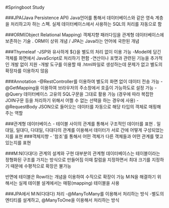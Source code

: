#Springboot Study

###JPA(Java Persistence API) 
Java언어를 통해서 데이터베이스와 같은 영속 계층을 처리하고자 하는 스펙. 실제 데이터베이스에서 사용하는 SQL의 처리를 자동으로 함

###ORM(Object Relational Mapping) 
객체지향 패러다임을 관계형 데이터베이스에 보존하는 기술 . ORM이 상위 개념 / JPA는 Java라는 언어에 국한된 개념


###Thymeleaf
-JSP와 유사하게 ${}을 별도의 처리 없이 이용 가능
-Model에 담긴 객체를 화면에서 JavaScript로 처리하기 편함
-연산이나 포맷과 관련된 기능을 추가적인 개발 없이 지원
-개발 도구를 이용할 때 .html파일로 생성하는데 문제가 없고 별도의 확장자를 이용하지 않음


###Annotation
-@RestController를 이용하여 별도의 화면 없이 데이터 전송 가능
-@GetMapping을 이용하여 브라우저의 주소창에서 호출이 가능하도로 설정 가능
-@Query 데이터베이스 고유의 SQL구문을 그대로 활용 가능 (경우에 따라 복잡한 JOIN구문 등을 처리하기 위해서 어쩔 수 없는 선택을 하는 경우에 사용)
-@RequestBody JSON으로 들어오는 데이터를 자동으로 해당 타입의 객체로 매핑해주는 역할


###관계형 데이터베이스 - 테이블 사이의 관계를 통해서 구조적인 데이터를 표현 . 일대일, 일대다, 다대일, 다대다의 관계를 이용해서 데이터가 서로 간에 어떻게 구성되었는지를 표현
###객체지향 - '참조'를 통해서 어떤 객체가 다른 객체들과 어떤 관계를 맺고 있는지를 표현

###M:N(다대다) 관계의 설계와 구현
대부분의 관계형 데이터베이스는 테이블이라는 정형화된 구조를 가지는 방식으로 만들어짐
이때 칼럼을 지정하면서 최대 크기를 지정하기 때문에 수평적으로 확장은 불가능

반면에 테이블은 Row라는 개념을 이용하여 수직으로 확장이 가능
M:N을 해결하기 위해서는 실제 테이블 설계에서는 매핑(mapping) 테이블을 사용

###JPA에서 M:N(다대다) 처리
-@ManyToMany를 이용해서 처리하는 방식
-별도의 엔티티를 설계하고, @ManyToOne을 이용해서 처리하는 방식
